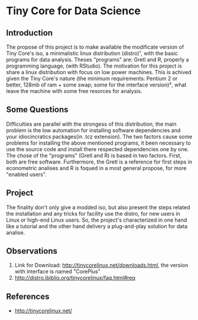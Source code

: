 # Tiny Core for Data Science

## Introduction
  The propose of this project is to make available the modificate version of Tiny Core's iso, a minimalistic linux distribution (distro)¹, with the basic programs for data analysis. Theses "programs" are: Gretl and R, properly a programming language, (with RStudio).
  The motivation for this project is share a linux distribution with focus on low power machines. This is achived given the Tiny Core's nature (the minimum requirements: Pentium 2 or better, 128mb of ram + some swap; some for the interface version)², what leave the machine with some free resorces for analysis.
  
## Some Questions  
  Difficulties are parallel with the strongess of this distribution, the main problem is the low automation for installing software dependencies and your idiocincratics packages(in .tcz extension). The two factors cause some problems for installing the above mentioned programs, it been necessary to use the source code and install there respected dependencies one by one.
  The chose of the "programs" (Gretl and R) is based in two factors. First, both are free software. Furthermore, the Gretl is a reference for first steps in econometric analises and R is foqued in a most general propose, for more "enabled users".
  
## Project
  The finality don't only give a modded iso, but also present the steps related the installation and any tricks for facility use the distro, for new users in Linux or high-end Linux users.
  So, the project's characterized in one hand like a tutorial and the other hand delivery a plug-and-play solution for data analise.

## Observations
1. Link for Download: http://tinycorelinux.net/downloads.html, the version with interface is named "CorePlus"
2. http://distro.ibiblio.org/tinycorelinux/faq.html#req

## References
* http://tinycorelinux.net/
